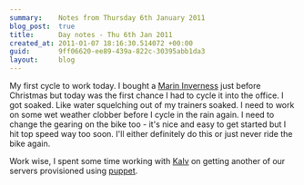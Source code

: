 ```yaml
---
summary:    Notes from Thursday 6th January 2011
blog_post:  true
title:      Day notes - Thu 6th Jan 2011
created_at: 2011-01-07 18:16:30.514072 +00:00
guid:       9ff06620-ee89-439a-822c-30395abb1da3
layout:     blog
---
```

  My first cycle to work today.  I bought a [Marin Inverness](http://www.marin.co.uk/2011/bikepage.php?ModNo=11IN) just before Christmas but today was the first chance I had to cycle it into the office.  I got soaked.  Like water squelching out of my trainers soaked.  I need to work on some wet weather clobber before I cycle in the rain again.  I need to change the gearing on the bike too - it's nice and easy to get started but I hit top speed way too soon.  I'll either definitely do this or just never ride the bike again.

  Work wise, I spent some time working with [Kalv](http://kalv.co.uk/) on getting another of our servers provisioned using [puppet](http://www.puppetlabs.com/).
